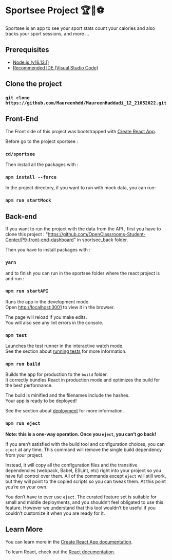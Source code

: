 # Sportsee Project 🏆🏅⚽

Sportsee is an app to see your sport stats count your calories and also tracks your sport sessions, and more ...

## Prerequisites

- [Node.js (v16.13.1)](https://nodejs.org/en/)
- [Recommended IDE (Visual Studio Code)](https://code.visualstudio.com)

## Clone the project

### `git clone https://github.com/Maureenhdd/MaureenHaddadi_12_21052022.git`

## Front-End

The Front side of this project was bootstrapped with [Create React App](https://github.com/facebook/create-react-app).

Before go to the project sportsee :

### `cd/sportsee`

Then install all the packages with :

### `npm install --force`

In the project directory, if you want to run with mock data, you can run:

### `npm run startMock`

## Back-end

If you want to run the project with the data from the API , first you have to clone this project : "https://github.com/OpenClassrooms-Student-Center/P9-front-end-dashboard" in sportsee_back folder.

Then you have to install packages with :

### `yarn`

and to finish you can run in the sportsee folder where the react project is and run :

### `npm run startAPI`

Runs the app in the development mode.\
Open [http://localhost:3001](http://localhost:3001) to view it in the browser.

The page will reload if you make edits.\
You will also see any lint errors in the console.

### `npm test`

Launches the test runner in the interactive watch mode.\
See the section about [running tests](https://facebook.github.io/create-react-app/docs/running-tests) for more information.

### `npm run build`

Builds the app for production to the `build` folder.\
It correctly bundles React in production mode and optimizes the build for the best performance.

The build is minified and the filenames include the hashes.\
Your app is ready to be deployed!

See the section about [deployment](https://facebook.github.io/create-react-app/docs/deployment) for more information.

### `npm run eject`

**Note: this is a one-way operation. Once you `eject`, you can’t go back!**

If you aren’t satisfied with the build tool and configuration choices, you can `eject` at any time. This command will remove the single build dependency from your project.

Instead, it will copy all the configuration files and the transitive dependencies (webpack, Babel, ESLint, etc) right into your project so you have full control over them. All of the commands except `eject` will still work, but they will point to the copied scripts so you can tweak them. At this point you’re on your own.

You don’t have to ever use `eject`. The curated feature set is suitable for small and middle deployments, and you shouldn’t feel obligated to use this feature. However we understand that this tool wouldn’t be useful if you couldn’t customize it when you are ready for it.

## Learn More

You can learn more in the [Create React App documentation](https://facebook.github.io/create-react-app/docs/getting-started).

To learn React, check out the [React documentation](https://reactjs.org/).
